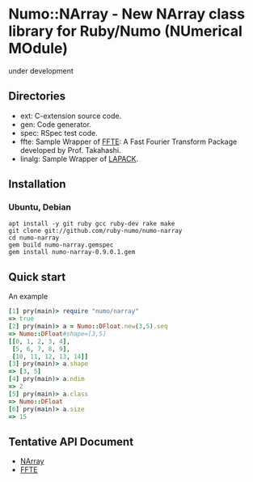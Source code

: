 # Numo::NArray - New NArray class library for Ruby/Numo (NUmerical MOdule)
under development

## Directories
* ext: C-extension source code.
* gen: Code generator.
* spec: RSpec test code.
* ffte: Sample Wrapper of [FFTE](http://www.ffte.jp/): A Fast Fourier Transform Package
  developed by Prof. Takahashi.
* linalg: Sample Wrapper of [LAPACK](http://www.netlib.org/lapack/).

## Installation
### Ubuntu, Debian
```shell
apt install -y git ruby gcc ruby-dev rake make
git clone git://github.com/ruby-numo/numo-narray
cd numo-narray
gem build numo-narray.gemspec
gem install numo-narray-0.9.0.1.gem
```

## Quick start
An example
```ruby
[1] pry(main)> require "numo/narray"
=> true
[2] pry(main)> a = Numo::DFloat.new(3,5).seq
=> Numo::DFloat#shape=[3,5]
[[0, 1, 2, 3, 4],
 [5, 6, 7, 8, 9],
 [10, 11, 12, 13, 14]]
[3] pry(main)> a.shape
=> [3, 5]
[4] pry(main)> a.ndim
=> 2
[5] pry(main)> a.class
=> Numo::DFloat
[6] pry(main)> a.size
=> 15
```


## Tentative API Document
* [NArray](http://masa16.github.io/numo-narray/narray/frames.html)
* [FFTE](http://masa16.github.io/numo-narray/ffte/frames.html)
